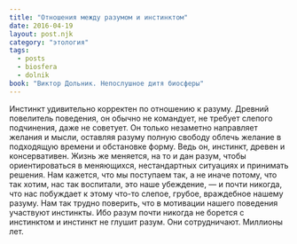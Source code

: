 ```yaml
---
title: "Отношения между разумом и инстинктом"
date: 2016-04-19
layout: post.njk
category: "этология"
tags:
  - posts
  - biosfera
  - dolnik
book: "Виктор Дольник. Непослушное дитя биосферы"
---
```


Инстинкт удивительно корректен по отношению к разуму. Древний повелитель поведения, он обычно не командует, не требует слепого подчинения, даже не советует. Он только незаметно направляет желания и мысли, оставляя разуму полную свободу облечь желание в подходящую времени и обстановке форму. Ведь он, инстинкт, древен и консервативен. Жизнь же меняется, на то и дан разум, чтобы ориентироваться в меняющихся, нестандартных ситуациях и принимать решения. Нам кажется, что мы поступаем так, а не иначе потому, что так хотим, нас так воспитали, это наше убеждение, — и почти никогда, что нас побуждает к этому что-то слепое, грубое, враждебное нашему разуму. Нам так трудно поверить, что в мотивации нашего поведения участвуют инстинкты. Ибо разум почти никогда не борется с инстинктом и инстинкт не глушит разум. Они сотрудничают. Миллионы лет.
